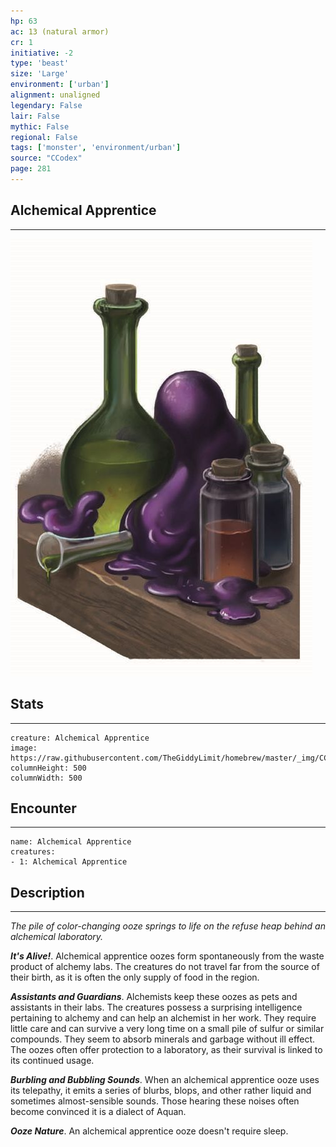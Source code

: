 ```yaml
---
hp: 63
ac: 13 (natural armor)
cr: 1
initiative: -2
type: 'beast'    
size: 'Large'
environment: ['urban']
alignment: unaligned
legendary: False
lair: False
mythic: False
regional: False
tags: ['monster', 'environment/urban']
source: "CCodex"
page: 281
---
```


## Alchemical Apprentice
---

![|600](https://raw.githubusercontent.com/TheGiddyLimit/homebrew/master/_img/CCodex/Alchemicalapprentice.jpg)

## Stats
---

```statblock
creature: Alchemical Apprentice
image: https://raw.githubusercontent.com/TheGiddyLimit/homebrew/master/_img/CCodex/alchemicalapprentice_token.png
columnHeight: 500
columnWidth: 500
```

## Encounter
---

```encounter-table
name: Alchemical Apprentice
creatures:
- 1: Alchemical Apprentice
```

## Description
---
_The pile of color-changing ooze springs to life on the refuse heap behind an alchemical laboratory._

**_It's Alive!_**. Alchemical apprentice oozes form spontaneously from the waste product of alchemy labs. The creatures do not travel far from the source of their birth, as it is often the only supply of food in the region.

**_Assistants and Guardians_**. Alchemists keep these oozes as pets and assistants in their labs. The creatures possess a surprising intelligence pertaining to alchemy and can help an alchemist in her work. They require little care and can survive a very long time on a small pile of sulfur or similar compounds. They seem to absorb minerals and garbage without ill effect. The oozes often offer protection to a laboratory, as their survival is linked to its continued usage.

**_Burbling and Bubbling Sounds_**. When an alchemical apprentice ooze uses its telepathy, it emits a series of blurbs, blops, and other rather liquid and sometimes almost-sensible sounds. Those hearing these noises often become convinced it is a dialect of Aquan.

**_Ooze Nature_**. An alchemical apprentice ooze doesn't require sleep.







